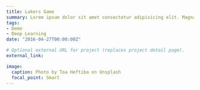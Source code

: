 ```yaml
---
title: Lakers Game
summary: Lorem ipsum dolor sit amet consectetur adipisicing elit. Magnam, eius.
tags:
- Demo
- Deep Learning
date: "2016-04-27T00:00:00Z"

# Optional external URL for project (replaces project detail page).
external_link:

image:
  caption: Photo by Toa Heftiba on Unsplash
  focal_point: Smart
---
```

